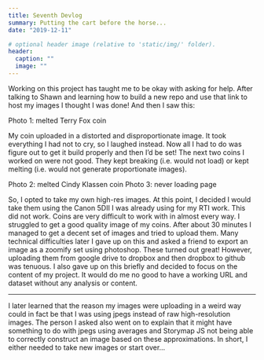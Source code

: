 ```yaml
---
title: Seventh Devlog
summary: Putting the cart before the horse...
date: "2019-12-11"

# optional header image (relative to 'static/img/' folder).
header:
  caption: ""
  image: ""
---
```

Working on this project has taught me to be okay with asking for help. After talking to Shawn and learning how to build a new repo and use that link to host my images I thought I was done! And then I saw this:

Photo 1: melted Terry Fox coin

My coin uploaded in a distorted and disproportionate image. It took everything I had not to cry, so I laughed instead. Now all I had to do was figure out to get it build properly and then I’d be set! The next two coins I worked on were not good. They kept breaking (i.e. would not load) or kept melting (i.e. would not generate proportionate images).

Photo 2: melted Cindy Klassen coin
Photo 3: never loading page

So, I opted to take my own high-res images. At this point, I decided I would take them using the Canon 5DII I was already using for my RTI work. This did not work. Coins are very difficult to work with in almost every way. I struggled to get a good quality image of my coins. After about 30 minutes I managed to get a decent set of images and tried to upload them. Many technical difficulties later I gave up on this and asked a friend to export an image as a zoomify set using photoshop. These turned out great! However, uploading them from google drive to dropbox and then dropbox to github was tenuous. I also gave up on this briefly and decided to focus on the content of my project. It would do me no good to have a working URL and dataset without any analysis or content.
*	*	*	*
I later learned that the reason my images were uploading in a weird way could in fact be that I was using jpegs instead of raw high-resolution images. The person I asked also went on to explain that it might have something to do with jpegs using averages and Storymap JS not being able to correctly construct an image based on these approximations. In short, I either needed to take new images or start over…

